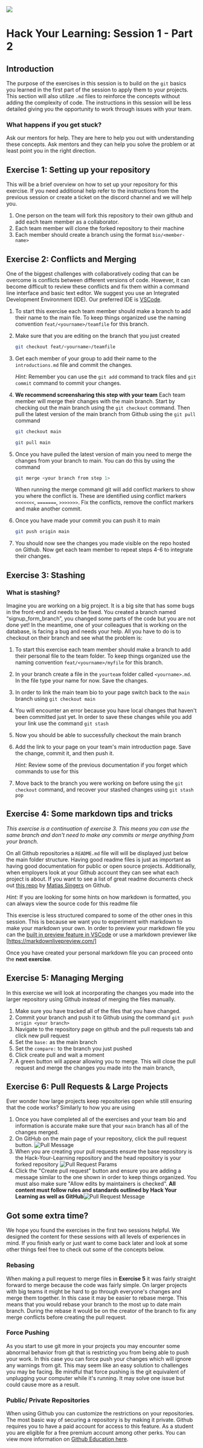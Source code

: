 <div>
<img src="http://drive.google.com/uc?export=view&id=1MADw5CwZYysojTdKwgfJEJpAHdO1Jxoq">
<h1 style="font-family: -apple-system, BlinkMacSystemFont, 'Space Mono', sans-serif;">Hack Your Learning: Session 1 - Part 2
</h1>
</div>

## Introduction

The purpose of the exercises in this session is to build on the `git` basics you learned in the first part of the session to apply them to your projects. This section will also utilize `.md` files to reinforce the concepts without adding the complexity of code. The instructions in this session will be less detailed giving you the opportunity to work through issues with your team.

### What happens if you get stuck?

Ask our mentors for help. They are here to help you out with understanding these concepts. Ask mentors and they can help you solve the problem or at least point you in the right direction.

## Exercise 1: Setting up your repository

This will be a brief overview on how to set up your repository for this exercise. If you need additional help refer to the instructions from the previous session or create a ticket on the discord channel and we will help you.

1. One person on the team will fork this repository to their own github and add each team member as a collaborator.
2. Each team member will clone the forked repository to their machine
3. Each member should create a branch using the format `bio/<member-name>`

## Exercise 2: Conflicts and Merging

One of the biggest challenges with collaboratively coding that can be overcome is conflicts between different versions of code. However, it can become difficult to review these conflicts and fix them within a command line interface and basic text editor. We suggest you use an Integrated Development Environment (IDE). Our preferred IDE is [VSCode](https://code.visualstudio.com/).

1. To start this exercise each team member should make a branch to add their name to the main file. To keep things organized use the naming convention `feat/<yourname>/teamfile` for this branch.
2. Make sure that you are editing on the branch that you just created
   
    ``` bash
    git checkout feat/<yourname>/teamfile
    ```

3. Get each member of your group to add their name to the `introductions.md` file and commit the changes.

    *Hint:* Remember you can use the `git add` command to track files and `git commit` command to commit your changes.

4. **We recommend screensharing this step with your team** Each team member will merge their changes with the main branch. Start by checking out the main branch using the `git checkout` command. Then pull the latest version of the main branch from Github using the `git pull` command

    ```bash
    git checkout main

    git pull main
    ```

5. Once you have pulled the latest version of main you need to merge the changes from your branch to main. You can do this by using the command

    ```bash
    git merge <your branch from step 1>
    ```

    When running the merge command git will add conflict markers to show you where the conflict is. These are identified using conflict markers `<<<<<<<`, `=======`, `>>>>>>>`. Fix the conflicts, remove the conflict markers and make another commit.

6. Once you have made your commit you can push it to main

    ```bash
    git push origin main
    ```

7. You should now see the changes you made visible on the repo hosted on Github. Now get each team member to repeat steps 4-6 to integrate their changes.

## Exercise 3: Stashing

### What is stashing?

Imagine you are working on a big project. It is a big site that has some bugs in the front-end and needs to be fixed. You created a branch named “signup_form_branch”, you changed some parts of the code but you are not done yet! In the meantime, one of your colleagues that is working on the database, is facing a bug and needs your help. All you have to do is to checkout on their branch and see what the problem is:

1. To start this exercise each team member should make a branch to add their personal file to the team folder. To keep things organized use the naming convention `feat/<yourname>/myfile` for this branch.
2. In your branch create a file in the `yourteam` folder called `<yourname>.md`. In the file type your name for now. Save the changes.
3. In order to link the main team bio to your page switch back to the `main` branch using `git checkout main`
4. You will encounter an error because you have local changes that haven't been committed just yet. In order to save these changes while you add your link use the command `git stash`
5. Now you should be able to successfully checkout the main branch
6. Add the link to your page on your team's main introduction page. Save the change, commit it, and then push it.

    *Hint:* Review some of the previous documentation if you forget which commands to use for this

7. Move back to the branch you were working on before using the `git checkout` command, and recover your stashed changes using `git stash pop`

## Exercise 4: Some markdown tips and tricks

*This exercise is a continuation of exercise 3. This means you can use the same branch and don't need to make any commits or merge anything from your branch.*

On all Github repositories a `README.md` file will will be displayed just below the main folder structure. Having good readme files is just as important as having good documentation for public or open source projects. Additionally, when employers look at your Github account they can see what each project is about. If you want to see a list of great readme documents check out [this repo](https://github.com/matiassingers/awesome-readme) by [Matias Singers](https://github.com/matiassingers) on Github.

*Hint:* If you are looking for some hints on how markdown is formatted, you can always view the source code for this readme file

This exercise is less structured compared to some of the other ones in this session. This is because we want you to experiment with markdown to make your markdown your own. In order to preview your markdown file you can the [built in preview feature in VSCode](https://code.visualstudio.com/docs/languages/markdown#_dynamic-previews-and-preview-locking) or use a markdown previewer like [https://markdownlivepreview.com/]

Once you have created your personal markdown file you can proceed onto the __next exercise__.

## Exercise 5: Managing Merging

In this exercise we will look at incorporating the changes you made into the larger repository using Github instead of merging the files manually.

1. Make sure you have tracked all of the files that you have changed.
2. Commit your branch and push it to Github using the command `git push origin <your branch>`
3. Navigate to the repository page on github and the pull requests tab and click new pull request
4. Set the `base:` as the main branch
5. Set the `compare:` to the branch you just pushed
6. Click create pull and wait a moment
7. A green button will appear allowing you to merge. This will close the pull request and merge the changes you made into the main branch,

## Exercise 6: Pull Requests & Large Projects

Ever wonder how large projects keep repositories open while still ensuring that the code works? Similarly to how you are using 

1. Once you have completed all of the exercises and your team bio and information is accurate make sure that your `main` branch has all of the changes merged.
2. On GitHub on the main page of your repository, click the pull request button. ![Pull Message](assets/statusPull.JPG)
3. When you are creating your pull requests ensure the base repository is the Hack-Your-Learning repository and the head repository is your forked repository ![Pull Request Params](assets/pullRequest.JPG)
4. Click the "Create pull request" button and ensure you are adding a message similar to the one shown in order to keep things organized. You must also make sure "Allow edits by maintainers is checked". **All content must follow rules and standards outlined by Hack Your Learning as well as GitHub**![Pull Request Message](assets/pullRequestMessage.JPG)

## Got some extra time?

We hope you found the exercises in the first two sessions helpful. We designed the content for these sessions with all levels of experiences in mind. If you finish early or just want to come back later and look at some other things feel free to check out some of the concepts below.

### Rebasing

When making a pull request to merge files in **Exercise 5** it was fairly straight forward to merge because the code was fairly simple. On larger projects with big teams it might be hard to go through everyone's changes and merge them together. In this case it may be easier to rebase merge. This means that you would rebase your branch to the most up to date main branch. During the rebase it would be on the creator of the branch to fix any merge conflicts before creating the pull request.

### Force Pushing

As you start to use git more in your projects you may encounter some abnormal behavior from git that is restricting you from being able to push your work. In this case you can force push your changes which will ignore any warnings from git. This may seem like an easy solution to challenges you may be facing.  Be mindful that force pushing is the git equivalent of unplugging your computer while it's running. It may solve one issue but could cause more as a result.

### Public/ Private Repositories

When using Github you can customize the restrictions on your repositories. The most basic way of securing a repository is by making it private. Github requires you to have a paid account for access to this feature. As a student you are eligible for a free premium account among other perks. You can view more information on [Github Education here](https://education.github.com/students).
# 
